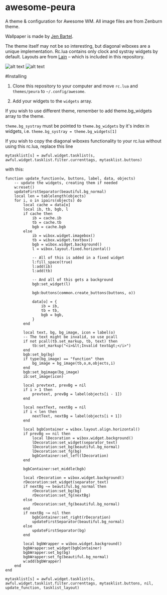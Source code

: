 # awesome-peura
A theme & configuration for Awesome WM. All image files are from Zenburn theme.

Wallpaper is made by [Jen Bartel](http://www.jenbartel.com/).

The theme itself may not be so interesting, but diagonal wiboxes are a unique implementation. 
Rc.lua contains only clock and systray widgets by default. Layouts are from [Lain](https://github.com/copycat-killer/lain) – which is included in this repository.

![alt text](https://raw.githubusercontent.com/olzraiti/awesome-peura/master/screenshot.png)
![alt text](https://raw.githubusercontent.com/olzraiti/awesome-peura/master/screenshot2.png)

#Installing
1. Clone this repository to your computer and move `rc.lua` and `themes/peura` to `~/.config/awesome`.

2. Add your widgets to the `widgets` array.

If you wish to use different theme, remember to add theme.bg_widgets array to the theme.

`theme.bg_systray` must be pointed to `theme.bg_widgets` by it's index in widgets, i.e. `theme.bg_systray = theme.bg_widgets[1]`

If you wish to copy the diagonal wiboxes functionality to your rc.lua without using this rc.lua, replace this line

`mytasklist[s] = awful.widget.tasklist(s, awful.widget.tasklist.filter.currenttags, mytasklist.buttons)`

with this:

```
function update_function(w, buttons, label, data, objects)
	-- update the widgets, creating them if needed
	w:reset()
	updateFirstSeparator(beautiful.bg_normal)
	local len = tablelength(objects)
	for i, o in ipairs(objects) do
		local cache = data[o]
		local ib, tb, bgb, l
		if cache then
			ib = cache.ib
			tb = cache.tb
			bgb = cache.bgb
		else
			ib = wibox.widget.imagebox()
			tb = wibox.widget.textbox()
			bgb = wibox.widget.background()
			l = wibox.layout.fixed.horizontal()

			-- All of this is added in a fixed widget
			l:fill_space(true)
			l:add(ib)
			l:add(tb)

			-- And all of this gets a background
			bgb:set_widget(l)

			bgb:buttons(common.create_buttons(buttons, o))

			data[o] = {
				ib = ib,
				tb = tb,
				bgb = bgb,
			}
		end

		local text, bg, bg_image, icon = label(o)
		-- The text might be invalid, so use pcall
		if not pcall(tb.set_markup, tb, text) then
			tb:set_markup("<i>&lt;Invalid text&gt;</i>")
		end
		bgb:set_bg(bg)
		if type(bg_image) == "function" then
			bg_image = bg_image(tb,o,m,objects,i)
		end
		bgb:set_bgimage(bg_image)
		ib:set_image(icon)

		local prevtext, prevBg = nil
		if i > 1 then
			prevtext, prevBg = label(objects[i - 1])
		end

		local nextText, nextBg = nil
		if i < len then
			nextText, nextBg = label(objects[i + 1])
		end

		local bgbContainer = wibox.layout.align.horizontal()
		if prevBg == nil then 
			local lDecoration = wibox.widget.background()
			lDecoration:set_widget(separator_text)
			lDecoration:set_bg(beautiful.bg_normal)
			lDecoration:set_fg(bg)
			bgbContainer:set_left(lDecoration)
		end

		bgbContainer:set_middle(bgb)

		local rDecoration = wibox.widget.background()
		rDecoration:set_widget(separator_text)
		if nextBg ~= beautiful.bg_normal then
			rDecoration:set_bg(bg)
			rDecoration:set_fg(nextBg)
		else
			rDecoration:set_fg(beautiful.bg_normal)
		end
		if nextBg ~= nil then
			bgbContainer:set_right(rDecoration)
			updateFirstSeparator(beautiful.bg_normal)
		else
			updateFirstSeparator(bg)
		end

		local bgbWrapper = wibox.widget.background()
		bgbWrapper:set_widget(bgbContainer)
		bgbWrapper:set_bg(bg)
		bgbWrapper:set_fg(beautiful.bg_normal)
		w:add(bgbWrapper)
	end
end

mytasklist[s] = awful.widget.tasklist(s, awful.widget.tasklist.filter.currenttags, mytasklist.buttons, nil, update_function, tasklist_layout)
```
